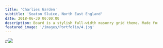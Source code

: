 ```yaml
---
title: 'Charlies Garden'
subtitle: 'Seaton Sluice, North East England'
date: 2018-06-30 00:00:00
description: Board is a stylish full-width masonry grid theme. Made for designers, artists, photographers and developers to show off their best work.
featured_image: '/images/Portfolio/4.jpg'
---
```


#![](/images/Portfolio/4.jpg)

